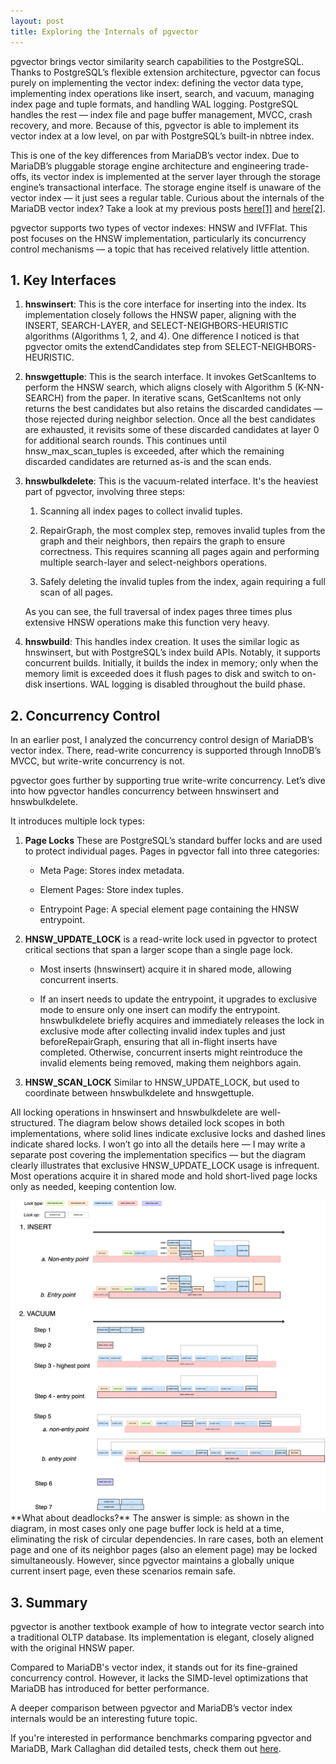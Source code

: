 ```yaml
---
layout: post
title: Exploring the Internals of pgvector
---
```


 pgvector brings vector similarity search capabilities to the PostgreSQL. Thanks to PostgreSQL’s flexible extension architecture, pgvector can focus purely on implementing the vector index: defining the vector data type, implementing index operations like insert, search, and vacuum, managing index page and tuple formats, and handling WAL logging. PostgreSQL handles the rest — index file and page buffer management, MVCC, crash recovery, and more. Because of this, pgvector is able to implement its vector index at a low level, on par with PostgreSQL’s built-in nbtree index. 

This is one of the key differences from MariaDB’s vector index. Due to MariaDB’s pluggable storage engine architecture and engineering trade-offs, its vector index is implemented at the server layer through the storage engine’s transactional interface. The storage engine itself is unaware of the vector index — it just sees a regular table. Curious about the internals of the MariaDB vector index? Take a look at my previous posts [here[1]](https://kernelmaker.github.io/mariadb-vector) and [here[2]](https://kernelmaker.github.io/mariadb-vector-2).

pgvector supports two types of vector indexes: HNSW and IVFFlat. This post focuses on the HNSW implementation, particularly its concurrency control mechanisms — a topic that has received relatively little attention.

## 1. Key Interfaces

1. **hnswinsert**: This is the core interface for inserting into the index. Its implementation closely follows the HNSW paper, aligning with the INSERT, SEARCH-LAYER, and SELECT-NEIGHBORS-HEURISTIC algorithms (Algorithms 1, 2, and 4). One difference I noticed is that pgvector omits the extendCandidates step from SELECT-NEIGHBORS-HEURISTIC.

2. **hnswgettuple**: This is the search interface. It invokes GetScanItems to perform the HNSW search, which aligns closely with Algorithm 5 (K-NN-SEARCH) from the paper. In iterative scans, GetScanItems not only returns the best candidates but also retains the discarded candidates — those rejected during neighbor selection. Once all the best candidates are exhausted, it revisits some of these discarded candidates at layer 0 for additional search rounds. This continues until hnsw_max_scan_tuples is exceeded, after which the remaining discarded candidates are returned as-is and the scan ends.

3. **hnswbulkdelete**: This is the vacuum-related interface. It's the heaviest part of pgvector, involving three steps:
   1. Scanning all index pages to collect invalid tuples.
   
   2. RepairGraph, the most complex step, removes invalid tuples from the graph and their neighbors, then repairs the graph to ensure correctness. This requires scanning all pages again and performing multiple search-layer and select-neighbors operations.
   
   3. Safely deleting the invalid tuples from the index, again requiring a full scan of all pages.
   
   As you can see, the full traversal of index pages three times plus extensive HNSW operations make this function very heavy.

4. **hnswbuild**: This handles index creation. It uses the similar logic as hnswinsert, but with PostgreSQL’s index build APIs. Notably, it supports concurrent builds. Initially, it builds the index in memory; only when the memory limit is exceeded does it flush pages to disk and switch to on-disk insertions. WAL logging is disabled throughout the build phase.

## 2. Concurrency Control
In an earlier post, I analyzed the concurrency control design of MariaDB’s vector index. There, read-write concurrency is supported through InnoDB’s MVCC, but write-write concurrency is not.

pgvector goes further by supporting true write-write concurrency. Let’s dive into how pgvector handles concurrency between hnswinsert and hnswbulkdelete.

It introduces multiple lock types:

1. **Page Locks** These are PostgreSQL’s standard buffer locks and are used to protect individual pages. Pages in pgvector fall into three categories:

   * Meta Page: Stores index metadata.

   * Element Pages: Store index tuples.

   * Entrypoint Page: A special element page containing the HNSW entrypoint.


2. **HNSW_UPDATE_LOCK** is a read-write lock used in pgvector to protect critical sections that span a larger scope than a single page lock.
   * Most inserts (hnswinsert) acquire it in shared mode, allowing concurrent inserts.
   
   * If an insert needs to update the entrypoint, it upgrades to exclusive mode to ensure only one insert can modify the entrypoint.
     hnswbulkdelete briefly acquires and immediately releases the lock in exclusive mode after collecting invalid index tuples and just beforeRepairGraph, ensuring that all in-flight inserts have completed. Otherwise, concurrent inserts might reintroduce the invalid elements being removed, making them neighbors again.


3. **HNSW_SCAN_LOCK** Similar to HNSW_UPDATE_LOCK, but used to coordinate between hnswbulkdelete and hnswgettuple.

All locking operations in hnswinsert and hnswbulkdelete are well-structured. The diagram below shows detailed lock scopes in both implementations, where solid lines indicate exclusive locks and dashed lines indicate shared locks. I won’t go into all the details here — I may write a separate post covering the implementation specifics — but the diagram clearly illustrates that exclusive HNSW_UPDATE_LOCK usage is infrequent. Most operations acquire it in shared mode and hold short-lived page locks only as needed, keeping contention low.

<img src="/public/images/2025-07-14/1.png" alt="image-1"/>
**What about deadlocks?** The answer is simple: as shown in the diagram, in most cases only one page buffer lock is held at a time, eliminating the risk of circular dependencies. In rare cases, both an element page and one of its neighbor pages (also an element page) may be locked simultaneously. However, since pgvector maintains a globally unique current insert page, even these scenarios remain safe.

## 3. Summary
pgvector is another textbook example of how to integrate vector search into a traditional OLTP database. Its implementation is elegant, closely aligned with the original HNSW paper.

Compared to MariaDB's vector index, it stands out for its fine-grained concurrency control. However, it lacks the SIMD-level optimizations that MariaDB has introduced for better performance.

A deeper comparison between pgvector and MariaDB’s vector index internals would be an interesting future topic.

If you're interested in performance benchmarks comparing pgvector and MariaDB, Mark Callaghan did detailed tests, check them out [here](https://smalldatum.blogspot.com/2025/01/evaluating-vector-indexes-in-mariadb.html).
